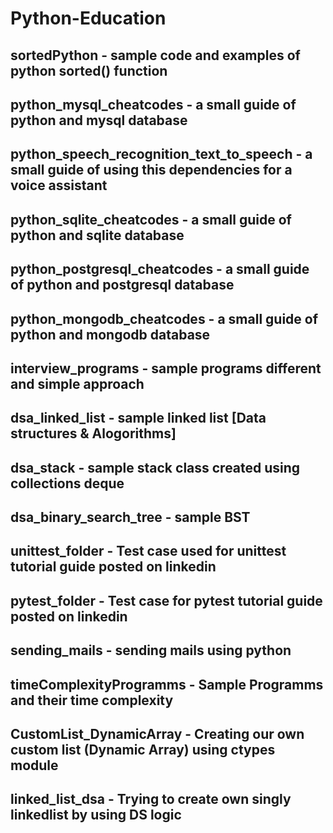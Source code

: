 # Python-Education

## sortedPython - sample code and examples of python sorted() function

## python_mysql_cheatcodes - a small guide of python and mysql database

## python_speech_recognition_text_to_speech - a small guide of using this dependencies for a voice assistant

## python_sqlite_cheatcodes - a small guide of python and sqlite database

## python_postgresql_cheatcodes - a small guide of python and postgresql database

## python_mongodb_cheatcodes - a small guide of python and mongodb database

## interview_programs - sample programs different and simple approach

## dsa_linked_list - sample linked list [Data structures & Alogorithms]

## dsa_stack - sample stack class created using collections deque

## dsa_binary_search_tree - sample BST 

## unittest_folder - Test case used for unittest tutorial guide posted on linkedin

## pytest_folder - Test case for pytest tutorial guide posted on linkedin

## sending_mails - sending mails using python

## timeComplexityProgramms - Sample Programms and their time complexity

## CustomList_DynamicArray - Creating our own custom list (Dynamic Array) using ctypes module

## linked_list_dsa - Trying to create own singly linkedlist by using DS logic

